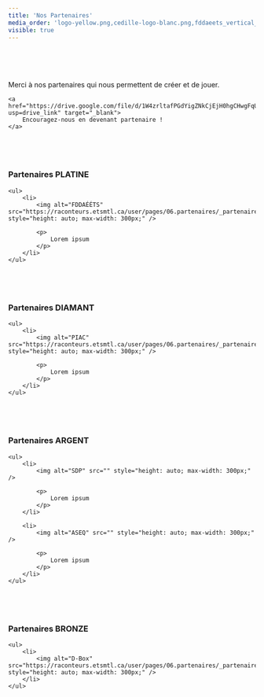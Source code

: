 ```yaml
---
title: 'Nos Partenaires'
media_order: 'logo-yellow.png,cedille-logo-blanc.png,fddaeets_vertical_color copie.jpg,Merch Banner 960x400.png,image (20) (1).png,Sceau_PIAC_K+CYMK.svg,fddaeets_horizontal_color copie.jpg,Fddaeets Horizontal Color.png,dbox.svg,PIAC Seal.svg'
visible: true
---
```


<section style="margin-top: 5rem; margin-bottom: 5rem;">
	<p>
	    Merci à nos partenaires qui nous permettent de créer et de jouer.
	</p>

	<a href="https://drive.google.com/file/d/1W4zrltafPGdYigZNkCjEjH0hgCHwgFqU/view?usp=drive_link" target="_blank">
    	Encouragez-nous en devenant partenaire !
	</a>
</section>

<section style="margin-top: 5rem; margin-bottom: 5rem;">
	<h3>
	    Partenaires <span style="text-transform: uppercase;">Platine</span>
	</h3>

	<ul>
    	<li>
    		<img alt="FDDAÉÉTS" src="https://raconteurs.etsmtl.ca/user/pages/06.partenaires/_partenaires/Fddaeets%20Horizontal%20Color.png" style="height: auto; max-width: 300px;" />
            
            <p>
            	Lorem ipsum
            </p>
    	</li>
	</ul>
</section>

<section style="margin-top: 5rem; margin-bottom: 5rem;">
	<h3>
	    Partenaires <span style="text-transform: uppercase;">Diamant</span>
	</h3>

	<ul>
    	<li>
    		<img alt="PIAC" src="https://raconteurs.etsmtl.ca/user/pages/06.partenaires/_partenaires/PIAC%20Seal.svg" style="height: auto; max-width: 300px;" />
            
            <p>
            	Lorem ipsum
            </p>
    	</li>
	</ul>
</section>


<!-- <section style="margin-top: 5rem; margin-bottom: 5rem;">
	<h3>
	    Partenaires <span style="text-transform: uppercase;">Or</span>
	</h3>

	<ul>
	</ul>
</section> -->

<section style="margin-top: 5rem; margin-bottom: 5rem;">
	<h3>
	    Partenaires <span style="text-transform: uppercase;">Argent</span>
	</h3>

	<ul>
    	<li>
    		<img alt="SDP" src="" style="height: auto; max-width: 300px;" />
            
            <p>
            	Lorem ipsum
            </p>
    	</li>
        
        <li>
    		<img alt="ASEQ" src="" style="height: auto; max-width: 300px;" />
            
            <p>
            	Lorem ipsum
            </p>
    	</li>
	</ul>
</section>

<section style="margin-top: 5rem; margin-bottom: 5rem;">
	<h3>
	    Partenaires <span style="text-transform: uppercase;">Bronze</span>
	</h3>

	<ul>
        <li>
    		<img alt="D-Box" src="https://raconteurs.etsmtl.ca/user/pages/06.partenaires/_partenaires/dbox.svg" style="height: auto; max-width: 300px;" />
    	</li>
	</ul>
</section>